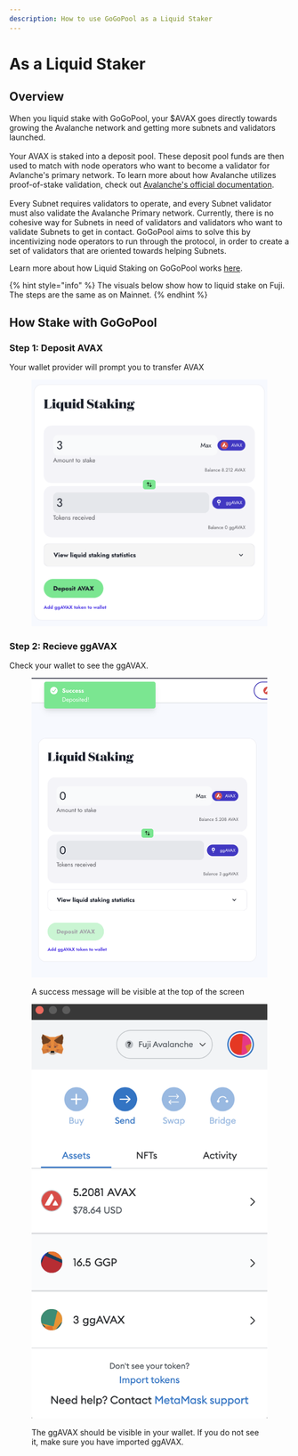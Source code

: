 ```yaml
---
description: How to use GoGoPool as a Liquid Staker
---
```


# As a Liquid Staker

## Overview

When you liquid stake with GoGoPool, your $AVAX goes directly towards growing the Avalanche network and getting more subnets and validators launched.\
\
Your AVAX is staked into a deposit pool. These deposit pool funds are then used to match with node operators who want to become a validator for Avlanche's primary network. To learn more about how Avalanche utilizes proof-of-stake validation, check out [Avalanche's official documentation](https://www.avax.network/proof-of-stake-pos).\
\
Every Subnet requires validators to operate, and every Subnet validator must also validate the Avalanche Primary network. Currently, there is no cohesive way for Subnets in need of validators and validators who want to validate Subnets to get in contact. GoGoPool aims to solve this by incentivizing node operators to run through the protocol, in order to create a set of validators that are oriented towards helping Subnets.&#x20;

Learn more about how Liquid Staking on GoGoPool works [here](../../design/how-liquid-staking-works/).

{% hint style="info" %}
The visuals below show how to liquid stake on Fuji. The steps are the same as on Mainnet.
{% endhint %}

## How Stake with GoGoPool

### Step 1: Deposit AVAX

Your wallet provider will prompt you to transfer AVAX

<figure><img src="../../.gitbook/assets/gogopool_liquid_stake_avax.png" alt=""><figcaption></figcaption></figure>

### Step 2: Recieve ggAVAX

Check your wallet to see the ggAVAX.

<figure><img src="../../.gitbook/assets/gogopool_ui_liquid_stake_success.png" alt=""><figcaption><p>A success message will be visible at the top of the screen</p></figcaption></figure>

<figure><img src="../../.gitbook/assets/gogopool_metamask_wallet_sees_ggavax.png" alt=""><figcaption><p>The ggAVAX should be visible in your wallet. If you do not see it, make sure you have imported ggAVAX.</p></figcaption></figure>
